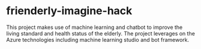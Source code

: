 # frienderly-imagine-hack

This project makes use of machine learning and chatbot to improve the living standard and health status of the elderly.
The project leverages on the Azure technologies including machine learning studio and bot framework.
